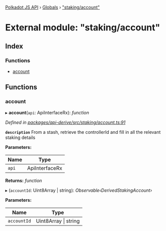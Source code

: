[Polkadot JS API](../README.md) › [Globals](../globals.md) › ["staking/account"](_staking_account_.md)

# External module: "staking/account"

## Index

### Functions

* [account](_staking_account_.md#account)

## Functions

###  account

▸ **account**(`api`: ApiInterfaceRx): *function*

*Defined in [packages/api-derive/src/staking/account.ts:91](https://github.com/polkadot-js/api/blob/71b33e2e4/packages/api-derive/src/staking/account.ts#L91)*

**`description`** From a stash, retrieve the controllerId and fill in all the relevant staking details

**Parameters:**

Name | Type |
------ | ------ |
`api` | ApiInterfaceRx |

**Returns:** *function*

▸ (`accountId`: Uint8Array | string): *Observable‹DerivedStakingAccount›*

**Parameters:**

Name | Type |
------ | ------ |
`accountId` | Uint8Array &#124; string |
